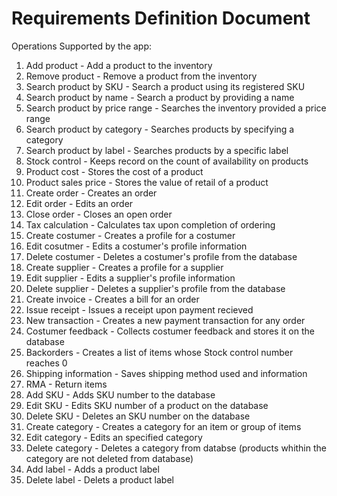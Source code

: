 # Requirements Definition Document

Operations Supported by the app:

1) Add product - Add a product to the inventory
2) Remove product - Remove a product from the inventory
3) Search product by SKU - Search a product using its registered SKU
4) Search product by name - Search a product by providing a name
4) Search product by price range - Searches the inventory provided a price range
5) Search product by category - Searches products by specifying a category
6) Search product by label - Searches products by a specific label
7) Stock control - Keeps record on the count of availability on products
8) Product cost - Stores the cost of a product
9) Product sales price - Stores the value of retail of a product
10) Create order - Creates an order
11) Edit order - Edits an order
12) Close order - Closes an open order
13) Tax calculation - Calculates tax upon completion of ordering
14) Create costumer - Creates a profile for a costumer
15) Edit cosutmer - Edits a costumer's profile information
16) Delete costumer - Deletes a costumer's profile from the database
17) Create supplier - Creates a profile for a supplier
18) Edit supplier - Edits a supplier's profile information
19) Delete supplier - Deletes a supplier's profile from the database
20) Create invoice - Creates a bill for an order
21) Issue receipt - Issues a receipt upon payment recieved
22) New transaction - Creates a new payment transaction for any order
23) Costumer feedback - Collects costumer feedback and stores it on the database
24) Backorders - Creates a list of items whose Stock control number reaches 0
25) Shipping information - Saves shipping method used and information
26) RMA - Return items
27) Add SKU - Adds SKU number to the database
28) Edit SKU - Edits SKU number of a product on the database
29) Delete SKU - Deletes an SKU number on the database
30) Create category - Creates a category for an item or group of items
31) Edit category - Edits an specified category
32) Delete category - Deletes a category from databse (products whithin the category are not deleted from database)
33) Add label - Adds a product label
34) Delete label - Delets a product label